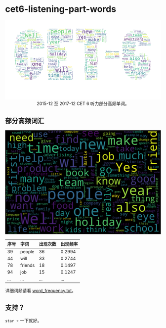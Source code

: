 # cet6-listening-part-words

<div align="center" >
  <img src='./word_cloud_cet_6.png' alt='./word_cloud_cet_6.png' />
  2015-12 至 2017-12 CET 6 听力部分高频单词。
</div>

## 部分高频词汇

![词云](./word_cloud.png)

| 序号  | 字词     | 出现次数 | 出现频率   |
| :--- | :----- | :--- | :----- |
| 39	 |	people|	36		|0.2994|
| 44	 |  will	|	33		|0.2744|
| 78	 | friends|	18		|0.1497|
| 94	 |  job		| 15		|0.1247|
| ...  |  ...   | ...  	| ...  |

详细词频请看 [word_frequency.txt](word_frequency.txt)。

## 支持？

`star ⭐` 一下就好。
